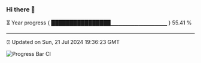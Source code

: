### Hi there 👋

⏳ Year progress { ████████████████▁▁▁▁▁▁▁▁▁▁▁▁▁▁ } 55.41 %

---

⏰ Updated on Sun, 21 Jul 2024 19:36:23 GMT

![Progress Bar CI](https://github.com/IshwaranRudhara/GIT-ACTION/workflows/Progress%20Bar%20CI/badge.svg)

